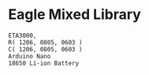 # Eagle Mixed Library

```
ETA3000,
R( 1206, 0805, 0603 )
C( 1206, 0805, 0603 )
Arduino Nano
18650 Li-ion Battery
```
